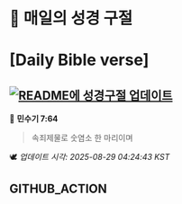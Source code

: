 # 🙏 매일의 성경 구절
# [Daily Bible verse]
## [![README에 성경구절 업데이트](https://github.com/DONGSUKA/first_test/actions/workflows/update-readme-bible.yml/badge.svg)](https://github.com/DONGSUKA/first_test/actions/workflows/update-readme-bible.yml)
<!-- START_BIBLE_VERSE -->
📖 **민수기 7:64**
> 속죄제물로 숫염소 한 마리이며

🕊️ _업데이트 시각: 2025-08-29 04:24:43 KST_
  <!-- END_BIBLE_VERSE -->
## GITHUB_ACTION
